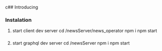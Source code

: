 c## Introducing
### Instalation
1. start client dev server
    cd /newsServer/news_operator
    npm i 
    npm start
### 
2. start graphql dev server
    cd /newsServer
    npm i 
    npm start

